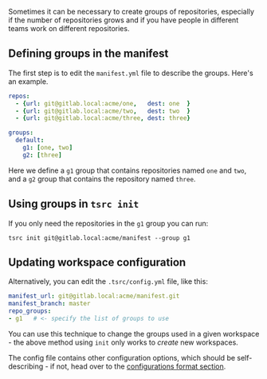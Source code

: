 Sometimes it can be necessary to create groups of repositories, especially if the number
of repositories grows and if you have people in different teams work on different repositories.

## Defining groups in the manifest

The first step is to edit the `manifest.yml` file to describe the groups. Here's an
example.

```yaml
repos:
  - {url: git@gitlab.local:acme/one,   dest: one  }
  - {url: git@gitlab.local:acme/two,   dest: two  }
  - {url: git@gitlab.local:acme/three, dest: three}

groups:
  default:
    g1: [one, two]
    g2: [three]
```

Here we define a `g1` group that contains repositories named `one` and `two`,
and a `g2` group that contains the repository named `three`.

## Using groups in `tsrc init`

If you only need the repositories in the `g1` group you can run:

```
tsrc init git@gitlab.local:acme/manifest --group g1
```

## Updating workspace configuration

Alternatively, you can edit the `.tsrc/config.yml` file, like this:

```yaml
manifest_url: git@gitlab.local:acme/manifest.git
manifest_branch: master
repo_groups:
- g1   # <- specify the list of groups to use
```

You can use this technique to change the groups used in a given workspace -
the above method using `init` only works to *create* new workspaces.

The config file contains other configuration options, which should be
self-describing - if not, head over to the
[configurations format section](../ref/formats.md#workspace_configuration_file).
